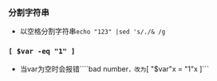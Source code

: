 ### 分割字符串
* 以空格分割字符串```echo "123" |sed 's/./& /g```
### ```[ $var -eq "1" ]```
* 当var为空时会报错````bad number```，改为```[ "$var"x = "1"x ]```
